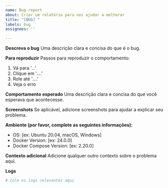 ```yaml
---
name: Bug report
about: Criar um relatório para nos ajudar a melhorar
title: "[BUG] "
labels: bug
assignees: ''

---
```


**Descreva o bug**
Uma descrição clara e concisa do que é o bug.

**Para reproduzir**
Passos para reproduzir o comportamento:
1. Vá para '...'
2. Clique em '....'
3. Role até '....'
4. Veja o erro

**Comportamento esperado**
Uma descrição clara e concisa do que você esperava que acontecesse.

**Screenshots**
Se aplicável, adicione screenshots para ajudar a explicar seu problema.

**Ambiente (por favor, complete as seguintes informações):**
 - OS: [ex: Ubuntu 20.04, macOS, Windows]
 - Docker Version: [ex: 24.0.0]
 - Docker Compose Version: [ex: 2.20.0]

**Contexto adicional**
Adicione qualquer outro contexto sobre o problema aqui.

**Logs**
```bash
# Cole os logs relevantes aqui